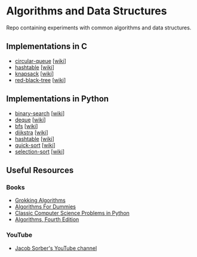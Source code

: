 # Algorithms and Data Structures

Repo containing experiments with common algorithms and data structures.

## Implementations in C

* [circular-queue](c/circular-queue) [[wiki](https://en.wikipedia.org/wiki/Circular_buffer)]
* [hashtable](c/hashtable) [[wiki](https://en.wikipedia.org/wiki/Hash_table)]
* [knapsack](c/knapsack) [[wiki](https://en.wikipedia.org/wiki/Knapsack_problem)]
* [red-black-tree](c/red-black-tree) [[wiki](https://en.wikipedia.org/wiki/Red%E2%80%93black_tree)]

## Implementations in Python

* [binary-search](python/binary-search) [[wiki](https://en.wikipedia.org/wiki/Binary_search_algorithm)]
* [deque](python/deque) [[wiki](https://de.wikipedia.org/wiki/Deque)]
* [bfs](python/bfs) [[wiki](https://en.wikipedia.org/wiki/Breadth-first_search)]
* [dijkstra](python/dijkstra) [[wiki](https://en.wikipedia.org/wiki/Dijkstra%27s_algorithm)]
* [hashtable](python/hashtable) [[wiki](https://en.wikipedia.org/wiki/Hash_table)]
* [quick-sort](python/quick-sort) [[wiki](https://simple.wikipedia.org/wiki/Quicksort)]
* [selection-sort](python/selection-sort) [[wiki](https://en.wikipedia.org/wiki/Selection_sort)]

## Useful Resources

### Books

* [Grokking Algorithms](https://www.manning.com/books/grokking-algorithms)
* [Algorithms For Dummies](https://www.dummies.com/book/technology/information-technology/data-science/general-data-science/algorithms-for-dummies-281625/)
* [Classic Computer Science Problems in Python](https://www.manning.com/books/classic-computer-science-problems-in-python)
* [Algorithms, Fourth Edition](https://sedgewick.io/books/algorithms/)

### YouTube

* [Jacob Sorber's YouTube channel](https://www.youtube.com/c/JacobSorber)
